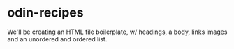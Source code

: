 # odin-recipes
We'll be creating an HTML file boilerplate, w/ headings, a body, links
images and an unordered and ordered list.